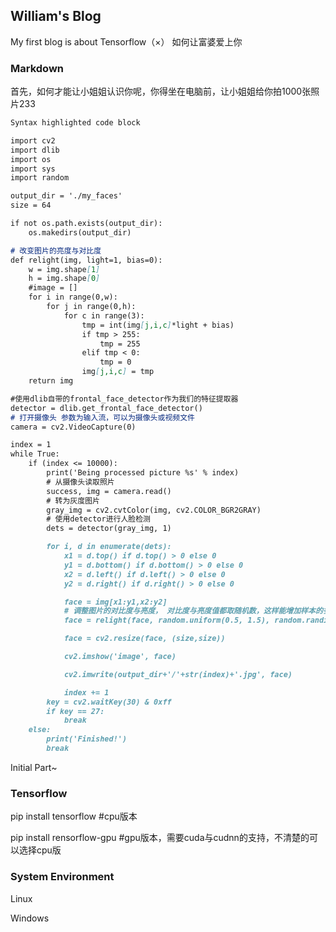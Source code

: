 ## William's Blog

My first blog is about Tensorflow（×） 如何让富婆爱上你

### Markdown

首先，如何才能让小姐姐认识你呢，你得坐在电脑前，让小姐姐给你拍1000张照片233

```markdown
Syntax highlighted code block

import cv2
import dlib
import os
import sys
import random

output_dir = './my_faces'
size = 64

if not os.path.exists(output_dir):
    os.makedirs(output_dir)

# 改变图片的亮度与对比度
def relight(img, light=1, bias=0):
    w = img.shape[1]
    h = img.shape[0]
    #image = []
    for i in range(0,w):
        for j in range(0,h):
            for c in range(3):
                tmp = int(img[j,i,c]*light + bias)
                if tmp > 255:
                    tmp = 255
                elif tmp < 0:
                    tmp = 0
                img[j,i,c] = tmp
    return img

#使用dlib自带的frontal_face_detector作为我们的特征提取器
detector = dlib.get_frontal_face_detector()
# 打开摄像头 参数为输入流，可以为摄像头或视频文件
camera = cv2.VideoCapture(0)

index = 1
while True:
    if (index <= 10000):
        print('Being processed picture %s' % index)
        # 从摄像头读取照片
        success, img = camera.read()
        # 转为灰度图片
        gray_img = cv2.cvtColor(img, cv2.COLOR_BGR2GRAY)
        # 使用detector进行人脸检测
        dets = detector(gray_img, 1)

        for i, d in enumerate(dets):
            x1 = d.top() if d.top() > 0 else 0
            y1 = d.bottom() if d.bottom() > 0 else 0
            x2 = d.left() if d.left() > 0 else 0
            y2 = d.right() if d.right() > 0 else 0

            face = img[x1:y1,x2:y2]
            # 调整图片的对比度与亮度， 对比度与亮度值都取随机数，这样能增加样本的多样性
            face = relight(face, random.uniform(0.5, 1.5), random.randint(-50, 50))

            face = cv2.resize(face, (size,size))

            cv2.imshow('image', face)

            cv2.imwrite(output_dir+'/'+str(index)+'.jpg', face)

            index += 1
        key = cv2.waitKey(30) & 0xff
        if key == 27:
            break
    else:
        print('Finished!')
        break
```

Initial Part~

### Tensorflow

pip install tensorflow      #cpu版本

pip install rensorflow-gpu  #gpu版本，需要cuda与cudnn的支持，不清楚的可以选择cpu版

### System Environment

Linux

Windows
~~~~~小编太穷了，买不起mac555
